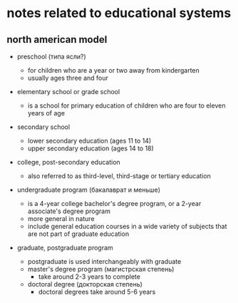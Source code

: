 # notes related to educational systems

## north american model

- preschool (типа ясли?)
  - for children who are a year or two away from kindergarten
  - usually ages three and four

- elementary school or grade school
  - is a school for primary education of children who are four to eleven years of age

- secondary school
  - lower secondary education (ages 11 to 14)
  - upper secondary education (ages 14 to 18)

- college, post-secondary education
  - also referred to as third-level, third-stage or tertiary education 

- undergraduate program (бакалаврат и меньше)
  - is a 4-year college bachelor's degree program, or a 2-year associate's degree program
  - more general in nature
  - include general education courses in a wide variety of subjects that are not part of graduate education

- graduate, postgraduate program
  - postgraduate is used interchangeably with graduate
  - master's degree program (магистрская степень)
    - take around 2-3 years to complete
  - doctoral degree (докторская степень)
    - doctoral degrees take around 5-6 years
